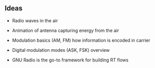 ## Ideas

- Radio waves in the air
- Animation of antenna capturing energy from the air
- Modulation basics (AM, FM) how information is encoded in carrier
- Digital modulation modes (ASK, FSK) overview

- GNU Radio is the go-to framework for building RT flows
